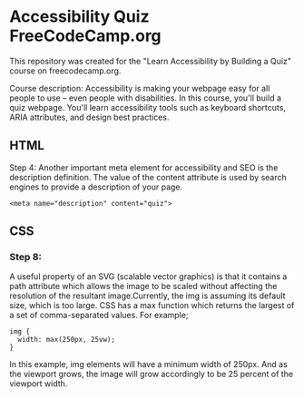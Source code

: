 # Accessibility Quiz   FreeCodeCamp.org

This repository was created for the "Learn Accessibility by Building a Quiz" course on freecodecamp.org.

Course description:
  Accessibility is making your webpage easy for all people to use – even people with disabilities. In this course, you'll build a quiz webpage. You'll learn accessibility tools such as keyboard shortcuts, ARIA attributes, and design best practices.

## HTML

Step 4: Another important meta element for accessibility and SEO is the description definition. The value of the content attribute is used by search engines to provide a description of your page.

    <meta name="description" content="quiz">  

## CSS

### Step 8: 
A useful property of an SVG (scalable vector graphics) is that it contains a path attribute which allows the image to be scaled without affecting the resolution of the resultant image.Currently, the img is assuming its default size, which is too large. CSS has a max function which returns the largest of a set of comma-separated values. For example;

    img {
      width: max(250px, 25vw);
    }

In this example, img elements will have a minimum width of 250px. And as the viewport grows, the image will grow accordingly to be 25 percent of the viewport width.